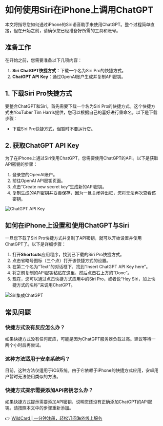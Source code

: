 # 如何使用Siri在iPhone上调用ChatGPT

本文将指导您如何通过iPhone的Siri语音助手来使用ChatGPT。整个过程简单直接，但在开始之前，请确保您已经准备好所需的工具和账号。

## 准备工作

在开始之前，您需要准备以下几项内容：

1. **Siri ChatGPT快捷方式**：下载一个名为Siri Pro的快捷方式。
2. **ChatGPT API Key**：通过OpenAI账户生成并复制API密钥。

## 1. 下载Siri Pro快捷方式

要整合ChatGPT和Siri，首先需要下载一个名为Siri Pro的快捷方式。这个快捷方式由YouTuber Tim Harris提供，您可以根据自己的喜好进行重命名。以下是下载步骤：

- 下载Siri Pro快捷方式，但暂时不要运行它。
  
## 2. 获取ChatGPT API Key

为了在iPhone上通过Siri使用ChatGPT，您需要使用ChatGPT的API。以下是获取API密钥的步骤：

1. 登录您的OpenAI账户。
2. 前往OpenAI API密钥页面。
3. 点击“Create new secret key”生成新的API密钥。
4. 复制生成的API密钥并妥善保存，因为一旦关闭弹出框，您将无法再次查看该密钥。

![ChatGPT API Key](https://bbtdd.com/WildCard)

## 如何在iPhone上设置和使用ChatGPT与Siri

一旦您下载了Siri Pro快捷方式并复制了API密钥，就可以开始设置并使用ChatGPT了。以下是详细步骤：

1. 打开**Shortcuts**应用程序，找到已下载的Siri Pro快捷方式。
2. 点击省略号图标（三个点）打开该快捷方式的设置。
3. 在第二个名为“Text”的对话框下，找到“Insert ChatGPT API Key here”。
4. 将之前复制的API密钥粘贴在这里，然后点击右上方的“Done”。
5. 现在，您可以通过点击快捷方式应用中的Siri Pro，或者说“Hey Siri，加上快捷方式的名称”来调用ChatGPT。

![Siri集成ChatGPT](https://bbtdd.com/WildCard)

## 常见问题

### 快捷方式没有反应怎么办？

如果快捷方式没有任何反应，可能是因为ChatGPT服务器负载过高。建议等待一两个小时后再尝试。

### 这种方法适用于安卓系统吗？

目前，这种方法仅适用于iOS系统。由于它依赖于iPhone的快捷方式应用，安卓用户暂时无法使用类似的方法。

### 快捷方式提示需要添加API密钥怎么办？

如果快捷方式提示需要添加API密钥，说明您还没有正确添加ChatGPT的API密钥。请按照本文中的步骤重新添加。

👉 [WildCard | 一分钟注册，轻松订阅海外线上服务](https://bbtdd.com/WildCard)